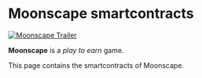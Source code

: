# Moonscape smartcontracts
[![Moonscape Trailer]({https://moonscapegame.com/assets/img/bg/gaming-bg1.webp})]({https://moonscapegame.com/assets/img/bg/moonscape-hero-bg.mp4} "Watch moonscape trailer")

**Moonscape** is a *play to earn* game.

This page contains the smartcontracts of Moonscape.

